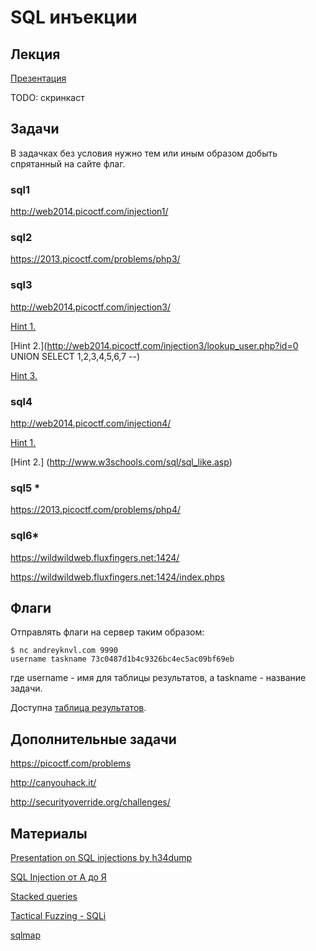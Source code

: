 SQL инъекции
============

## Лекция

[Презентация](https://github.com/xairy/mipt-ctf/tree/master/03-net/03-sqli/slides.pdf)

TODO: скринкаст


## Задачи

В задачках без условия нужно тем или иным образом добыть спрятанный на сайте флаг.

### sql1

http://web2014.picoctf.com/injection1/

### sql2

https://2013.picoctf.com/problems/php3/

### sql3

http://web2014.picoctf.com/injection3/

[Hint 1.](http://web2014.picoctf.com/injection3/lookup_user.php?id=1)

[Hint 2.](http://web2014.picoctf.com/injection3/lookup_user.php?id=0 UNION SELECT 1,2,3,4,5,6,7 --)

[Hint 3.](http://www.mssqltips.com/sqlservertutorial/196/informationschematables/)

### sql4

http://web2014.picoctf.com/injection4/

[Hint 1.](http://web2014.picoctf.com/injection4/register.phps)

[Hint 2.] (http://www.w3schools.com/sql/sql_like.asp)

### sql5 \*

https://2013.picoctf.com/problems/php4/

### sql6\*

https://wildwildweb.fluxfingers.net:1424/

https://wildwildweb.fluxfingers.net:1424/index.phps



## Флаги

Отправлять флаги на сервер таким образом:
```
$ nc andreyknvl.com 9990
username taskname 73c0487d1b4c9326bc4ec5ac09bf69eb
```
где username - имя для таблицы результатов, а taskname - название задачи.

Доступна [таблица результатов](https://andreyknvl.com/mipt-ctf).


## Дополнительные задачи

https://picoctf.com/problems

http://canyouhack.it/

http://securityoverride.org/challenges/


## Материалы

[Presentation on SQL injections by h34dump](https://docs.google.com/presentation/d/1Vks9AO7bA9OaABLBzyjNN0Z6wNKP_92JUoW28rYYAFY/edit#slide=id.p)

[SQL Injection от А до Я](http://www.ptsecurity.ru/download/PT-devteev-Advanced-SQL-Injection.pdf)

[Stacked queries](http://www.sqlinjection.net/stacked-queries/)

[Tactical Fuzzing - SQLi](https://github.com/jhaddix/tbhm/blob/master/6_SQLi.markdown)

[sqlmap](https://github.com/sqlmapproject/sqlmap)
